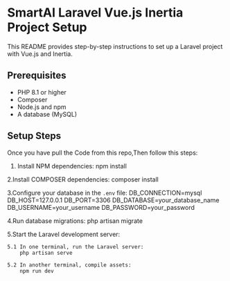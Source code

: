 # SmartAI Laravel Vue.js Inertia Project Setup

This README provides step-by-step instructions to set up a Laravel project with Vue.js and Inertia.

## Prerequisites

- PHP 8.1 or higher
- Composer
- Node.js and npm
- A database (MySQL)

## Setup Steps

Once you have pull the Code from this repo,Then follow this steps:

1. Install NPM dependencies:
    npm install

2.Install COMPOSER dependencies:
    composer install

3.Configure your database in the `.env` file:
    DB_CONNECTION=mysql
    DB_HOST=127.0.0.1
    DB_PORT=3306
    DB_DATABASE=your_database_name
    DB_USERNAME=your_username
    DB_PASSWORD=your_password

4.Run database migrations:
    php artisan migrate

5.Start the Laravel development server:

    5.1 In one terminal, run the Laravel server:
        php artisan serve

    5.2 In another terminal, compile assets:
        npm run dev
